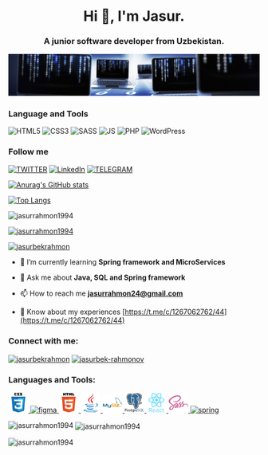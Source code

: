 <h1 align="center">Hi 👋, I'm Jasur.</h1>
<h3 align="center">A junior software developer from Uzbekistan.</h3>

[![Header](https://github.com/jasurrahmon1994/jasurrahmon1994/blob/main/assets/bg-main.jpg)](https://inspiring-engelbart-3a4611.netlify.app/)

<!-- ## I'm a Junior Software Developer.  -->

### Language and Tools

![HTML5](https://img.shields.io/badge/-HTML5-090909?style=for-the-badge&logo=html5)
![CSS3](https://img.shields.io/badge/-CSS3-090909?style=for-the-badge&logo=css3)
![SASS](https://img.shields.io/badge/-SASS-090909?style=for-the-badge&logo=sass)
![JS](https://img.shields.io/badge/-JavaScript-090909?style=for-the-badge&logo=javascript)
![PHP](https://img.shields.io/badge/-PHP-090909?style=for-the-badge&logo=php)
![WordPress](https://img.shields.io/badge/-WordPress-090909?style=for-the-badge&logo=wordpress)

### Follow me

[![TWITTER](https://img.shields.io/badge/-TWITTER-090909?style=for-the-badge&logo=twitter)](https://twitter.com/jasurrahmon94)
[![LinkedIn](https://img.shields.io/badge/-LinkedIn-090909?style=for-the-badge&logo=twitter)](https://www.linkedin.com/in/jasurbek-rahmonov/)
[![TELEGRAM](https://img.shields.io/badge/-TELEGRAM-090909?style=for-the-badge&logo=telegram)](https://t.me/JasurRahmonov)


[![Anurag's GitHub stats](https://github-readme-stats.vercel.app/api?username=jasurrahmon1994&count_private=true&show_icons=true&theme=radical)](https://github.com/anuraghazra/github-readme-stats)

[![Top Langs](https://github-readme-stats.vercel.app/api/top-langs/?username=jasurrahmon1994&theme=radical)](https://github.com/jasurrahmon1994/github-readme-stats)




<p align="left"> <img src="https://komarev.com/ghpvc/?username=jasurrahmon1994&label=Profile%20views&color=0e75b6&style=flat" alt="jasurrahmon1994" /> </p>

<p align="left"> <a href="https://github.com/ryo-ma/github-profile-trophy"><img src="https://github-profile-trophy.vercel.app/?username=jasurrahmon1994" alt="jasurrahmon1994" /></a> </p>

<p align="left"> <a href="https://twitter.com/jasurbekrahmon" target="blank"><img src="https://img.shields.io/twitter/follow/jasurbekrahmon?logo=twitter&style=for-the-badge" alt="jasurbekrahmon" /></a> </p>

- 🌱 I’m currently learning **Spring framework and MicroServices**

- 💬 Ask me about **Java, SQL and Spring framework**

- 📫 How to reach me **jasurrahmon24@gmail.com**

- 📄 Know about my experiences [https://t.me/c/1267062762/44](https://t.me/c/1267062762/44)

<h3 align="left">Connect with me:</h3>
<p align="left">
<a href="https://twitter.com/jasurbekrahmon" target="blank"><img align="center" src="https://raw.githubusercontent.com/rahuldkjain/github-profile-readme-generator/master/src/images/icons/Social/twitter.svg" alt="jasurbekrahmon" height="30" width="40" /></a>
<a href="https://linkedin.com/in/jasurbek-rahmonov" target="blank"><img align="center" src="https://raw.githubusercontent.com/rahuldkjain/github-profile-readme-generator/master/src/images/icons/Social/linked-in-alt.svg" alt="jasurbek-rahmonov" height="30" width="40" /></a>
</p>

<h3 align="left">Languages and Tools:</h3>
<p align="left"> <a href="https://www.w3schools.com/css/" target="_blank" rel="noreferrer"> <img src="https://raw.githubusercontent.com/devicons/devicon/master/icons/css3/css3-original-wordmark.svg" alt="css3" width="40" height="40"/> </a> <a href="https://www.figma.com/" target="_blank" rel="noreferrer"> <img src="https://www.vectorlogo.zone/logos/figma/figma-icon.svg" alt="figma" width="40" height="40"/> </a> <a href="https://www.w3.org/html/" target="_blank" rel="noreferrer"> <img src="https://raw.githubusercontent.com/devicons/devicon/master/icons/html5/html5-original-wordmark.svg" alt="html5" width="40" height="40"/> </a> <a href="https://www.java.com" target="_blank" rel="noreferrer"> <img src="https://raw.githubusercontent.com/devicons/devicon/master/icons/java/java-original.svg" alt="java" width="40" height="40"/> </a> <a href="https://www.mysql.com/" target="_blank" rel="noreferrer"> <img src="https://raw.githubusercontent.com/devicons/devicon/master/icons/mysql/mysql-original-wordmark.svg" alt="mysql" width="40" height="40"/> </a> <a href="https://www.postgresql.org" target="_blank" rel="noreferrer"> <img src="https://raw.githubusercontent.com/devicons/devicon/master/icons/postgresql/postgresql-original-wordmark.svg" alt="postgresql" width="40" height="40"/> </a> <a href="https://reactjs.org/" target="_blank" rel="noreferrer"> <img src="https://raw.githubusercontent.com/devicons/devicon/master/icons/react/react-original-wordmark.svg" alt="react" width="40" height="40"/> </a> <a href="https://sass-lang.com" target="_blank" rel="noreferrer"> <img src="https://raw.githubusercontent.com/devicons/devicon/master/icons/sass/sass-original.svg" alt="sass" width="40" height="40"/> </a> <a href="https://spring.io/" target="_blank" rel="noreferrer"> <img src="https://www.vectorlogo.zone/logos/springio/springio-icon.svg" alt="spring" width="40" height="40"/> </a> </p>

<p><img align="left" src="https://github-readme-stats.vercel.app/api/top-langs?username=jasurrahmon1994&show_icons=true&locale=en&layout=compact" alt="jasurrahmon1994" /></p>

<p>&nbsp;<img align="center" src="https://github-readme-stats.vercel.app/api?username=jasurrahmon1994&show_icons=true&locale=en" alt="jasurrahmon1994" /></p>

<p><img align="center" src="https://github-readme-streak-stats.herokuapp.com/?user=jasurrahmon1994&" alt="jasurrahmon1994" /></p>
